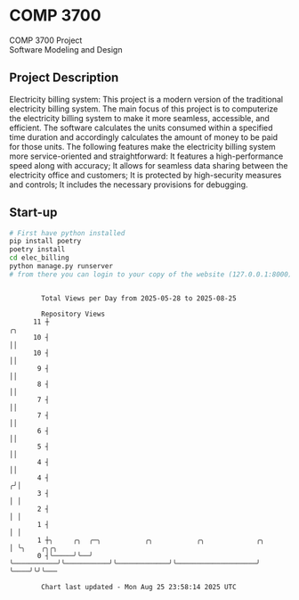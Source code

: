 # COMP 3700
COMP 3700 Project  
Software Modeling and Design
## Project Description
Electricity billing system: This project is a modern version of the traditional electricity billing system. The main focus of this project is to computerize the electricity billing system to make it more seamless, accessible, and efficient. The software calculates the units consumed within a specified time duration and accordingly calculates the amount of money to be paid for those units. The following features make the electricity billing system more service-oriented and straightforward: It features a high-performance speed along with accuracy; It allows for seamless data sharing between the electricity office and customers; It is protected by high-security measures and controls; It includes the necessary provisions for debugging.

## Start-up
```bash
# First have python installed
pip install poetry
poetry install
cd elec_billing
python manage.py runserver
# from there you can login to your copy of the website (127.0.0.1:8000), default creds are admin/admin
```

```

        Total Views per Day from 2025-05-28 to 2025-08-25

        Repository Views
      11 ┼                                                                           ╭╮
      10 ┤                                                                           ││
      10 ┤                                                                           ││
       9 ┤                                                                           ││
       8 ┤                                                                           ││
       7 ┤                                                                           ││
       7 ┤                                                                           ││
       6 ┤                                                                           ││
       5 ┤                                                                           ││
       4 ┤                                                                           ││
       4 ┤                                                                          ╭╯│
       3 ┤                                                                          │ │
       2 ┤                                                                          │ │
       1 ┤                                                                          │ │
       1 ┼╮     ╭╮  ╭─╮           ╭╮           ╭╮             ╭╮                    │ ╰╮    ╭╮╭╮
       0 ┤╰─────╯╰──╯ ╰───────────╯╰───────────╯╰─────────────╯╰────────────────────╯  ╰────╯╰╯╰───

        Chart last updated - Mon Aug 25 23:58:14 2025 UTC
        
```
